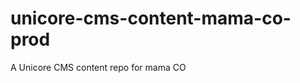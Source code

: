 unicore-cms-content-mama-co-prod
================================

A Unicore CMS content repo for mama CO
